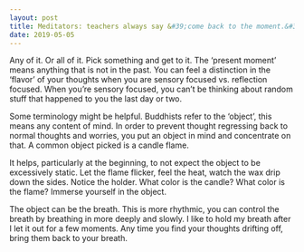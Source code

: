 ```yaml
---
layout: post
title: Meditators: teachers always say &#39;come back to the moment.&#39; But the moment has so many components: sounds, smells, thoughts, pressures in the body, the breath, heartbeat, etc. What do you focus on?
date: 2019-05-05
---
```


<p>Any of it. Or all of it. Pick something and get to it. The ‘present moment’ means anything that is not in the past. You can feel a distinction in the ‘flavor’ of your thoughts when you are sensory focused vs. reflection focused. When you’re sensory focused, you can’t be thinking about random stuff that happened to you the last day or two.</p><p>Some terminology might be helpful. Buddhists refer to the ‘object’, this means any content of mind. In order to prevent thought regressing back to normal thoughts and worries, you put an object in mind and concentrate on that. A common object picked is a candle flame.</p><p>It helps, particularly at the beginning, to not expect the object to be excessively static. Let the flame flicker, feel the heat, watch the wax drip down the sides. Notice the holder. What color is the candle? What color is the flame? Immerse yourself in the object.</p><p>The object can be the breath. This is more rhythmic, you can control the breath by breathing in more deeply and slowly. I like to hold my breath after I let it out for a few moments. Any time you find your thoughts drifting off, bring them back to your breath.</p>
